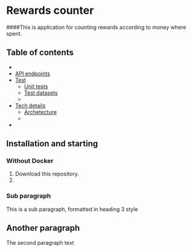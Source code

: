 # Rewards counter

####This is application for counting rewards according to money where spent.

## Table of contents

*
* [API endpoints](#)
* [Test](#paragraph1)
  * [Unit tests](#paragraph1)
  * [Test datasets](#link3)
  * 
* [Tech details](#subparagraph1)
  * [Archetecture](#link4)
  * 
* [](#paragraph2)

## Installation and starting <a name="install"></a>

### Without Docker <a name="without-docker"></a>
1. Download this repository.
2. 

### Sub paragraph <a name="subparagraph1"></a>
This is a sub paragraph, formatted in heading 3 style

## Another paragraph <a name="paragraph2"></a>
The second paragraph text